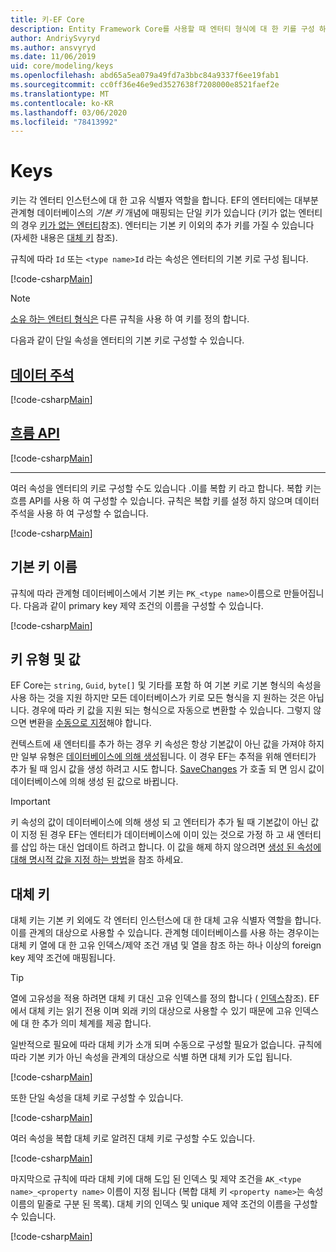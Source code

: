 ```yaml
---
title: 키-EF Core
description: Entity Framework Core를 사용할 때 엔터티 형식에 대 한 키를 구성 하는 방법
author: AndriySvyryd
ms.author: ansvyryd
ms.date: 11/06/2019
uid: core/modeling/keys
ms.openlocfilehash: abd65a5ea079a49fd7a3bbc84a9337f6ee19fab1
ms.sourcegitcommit: cc0ff36e46e9ed3527638f7208000e8521faef2e
ms.translationtype: MT
ms.contentlocale: ko-KR
ms.lasthandoff: 03/06/2020
ms.locfileid: "78413992"
---
```

# <a name="keys"></a>Keys

키는 각 엔터티 인스턴스에 대 한 고유 식별자 역할을 합니다. EF의 엔터티에는 대부분 관계형 데이터베이스의 *기본 키* 개념에 매핑되는 단일 키가 있습니다 (키가 없는 엔터티의 경우 [키가 없는 엔터티](xref:core/modeling/keyless-entity-types)참조). 엔터티는 기본 키 이외의 추가 키를 가질 수 있습니다 (자세한 내용은 [대체 키](#alternate-keys) 참조).

규칙에 따라 `Id` 또는 `<type name>Id` 라는 속성은 엔터티의 기본 키로 구성 됩니다.

[!code-csharp[Main](../../../samples/core/Modeling/Conventions/KeyId.cs?name=KeyId&highlight=3,11)]

> [!NOTE]
> [소유 하는 엔터티 형식은](xref:core/modeling/owned-entities) 다른 규칙을 사용 하 여 키를 정의 합니다.

다음과 같이 단일 속성을 엔터티의 기본 키로 구성할 수 있습니다.

## <a name="data-annotations"></a>[데이터 주석](#tab/data-annotations)

[!code-csharp[Main](../../../samples/core/Modeling/DataAnnotations/KeySingle.cs?name=KeySingle&highlight=3)]

## <a name="fluent-api"></a>[흐름 API](#tab/fluent-api)

[!code-csharp[Main](../../../samples/core/Modeling/FluentAPI/KeySingle.cs?name=KeySingle&highlight=4)]

***

여러 속성을 엔터티의 키로 구성할 수도 있습니다 .이를 복합 키 라고 합니다. 복합 키는 흐름 API를 사용 하 여 구성할 수 있습니다. 규칙은 복합 키를 설정 하지 않으며 데이터 주석을 사용 하 여 구성할 수 없습니다.

[!code-csharp[Main](../../../samples/core/Modeling/FluentAPI/KeyComposite.cs?name=KeyComposite&highlight=4)]

## <a name="primary-key-name"></a>기본 키 이름

규칙에 따라 관계형 데이터베이스에서 기본 키는 `PK_<type name>`이름으로 만들어집니다. 다음과 같이 primary key 제약 조건의 이름을 구성할 수 있습니다.

[!code-csharp[Main](../../../samples/core/Modeling/FluentAPI/KeyName.cs?name=KeyName&highlight=5)]

## <a name="key-types-and-values"></a>키 유형 및 값

EF Core는 `string`, `Guid`, `byte[]` 및 기타를 포함 하 여 기본 키로 기본 형식의 속성을 사용 하는 것을 지원 하지만 모든 데이터베이스가 키로 모든 형식을 지 원하는 것은 아닙니다. 경우에 따라 키 값을 지원 되는 형식으로 자동으로 변환할 수 있습니다. 그렇지 않으면 변환을 [수동으로 지정](xref:core/modeling/value-conversions)해야 합니다.

컨텍스트에 새 엔터티를 추가 하는 경우 키 속성은 항상 기본값이 아닌 값을 가져야 하지만 일부 유형은 [데이터베이스에 의해 생성](xref:core/modeling/generated-properties)됩니다. 이 경우 EF는 추적을 위해 엔터티가 추가 될 때 임시 값을 생성 하려고 시도 합니다. [SaveChanges](/dotnet/api/Microsoft.EntityFrameworkCore.DbContext.SaveChanges) 가 호출 되 면 임시 값이 데이터베이스에 의해 생성 된 값으로 바뀝니다.

> [!Important]
> 키 속성의 값이 데이터베이스에 의해 생성 되 고 엔터티가 추가 될 때 기본값이 아닌 값이 지정 된 경우 EF는 엔터티가 데이터베이스에 이미 있는 것으로 가정 하 고 새 엔터티를 삽입 하는 대신 업데이트 하려고 합니다. 이 값을 해제 하지 않으려면 [생성 된 속성에 대해 명시적 값을 지정 하는 방법](../saving/explicit-values-generated-properties.md)을 참조 하세요.

## <a name="alternate-keys"></a>대체 키

대체 키는 기본 키 외에도 각 엔터티 인스턴스에 대 한 대체 고유 식별자 역할을 합니다. 이를 관계의 대상으로 사용할 수 있습니다. 관계형 데이터베이스를 사용 하는 경우이는 대체 키 열에 대 한 고유 인덱스/제약 조건 개념 및 열을 참조 하는 하나 이상의 foreign key 제약 조건에 매핑됩니다.

> [!TIP]
> 열에 고유성을 적용 하려면 대체 키 대신 고유 인덱스를 정의 합니다 ( [인덱스](indexes.md)참조). EF에서 대체 키는 읽기 전용 이며 외래 키의 대상으로 사용할 수 있기 때문에 고유 인덱스에 대 한 추가 의미 체계를 제공 합니다.

일반적으로 필요에 따라 대체 키가 소개 되며 수동으로 구성할 필요가 없습니다. 규칙에 따라 기본 키가 아닌 속성을 관계의 대상으로 식별 하면 대체 키가 도입 됩니다.

[!code-csharp[Main](../../../samples/core/Modeling/Conventions/AlternateKey.cs?name=AlternateKey&highlight=12)]

또한 단일 속성을 대체 키로 구성할 수 있습니다.

[!code-csharp[Main](../../../samples/core/Modeling/FluentAPI/AlternateKeySingle.cs?name=AlternateKeySingle&highlight=4)]

여러 속성을 복합 대체 키로 알려진 대체 키로 구성할 수도 있습니다.

[!code-csharp[Main](../../../samples/core/Modeling/FluentAPI/AlternateKeyComposite.cs?name=AlternateKeyComposite&highlight=4)]

마지막으로 규칙에 따라 대체 키에 대해 도입 된 인덱스 및 제약 조건을 `AK_<type name>_<property name>` 이름이 지정 됩니다 (복합 대체 키 `<property name>`는 속성 이름의 밑줄로 구분 된 목록). 대체 키의 인덱스 및 unique 제약 조건의 이름을 구성할 수 있습니다.

[!code-csharp[Main](../../../samples/core/Modeling/FluentAPI/AlternateKeyName.cs?name=AlternateKeyName&highlight=5)]
